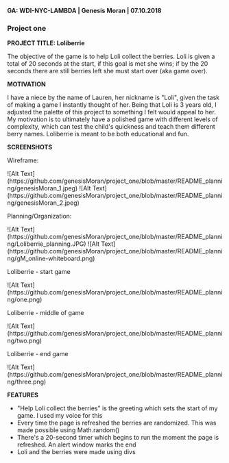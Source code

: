 **GA: WDI-NYC-LAMBDA | Genesis Moran | 07.10.2018**

### Project one

**PROJECT TITLE: Loliberrie**
<p>The objective of the game is to help Loli collect the berries. Loli is given a total of 20 seconds at the start, if this goal is met she wins; if by the 20 seconds there are still berries left she must start over (aka game over).</p>

**MOTIVATION**
<p>I have a niece by the name of Lauren, her nickname is "Loli", given the task of making a game I instantly thought of her. Being that Loli is 3 years old, I adjusted the palette of this project to something I felt would appeal to her. My motivation is to ultimately have a polished game with different levels of complexity, which can test the child's quickness and teach them different berry names. Loliberrie is meant to be both educational and fun.</p>

**SCREENSHOTS**
<p>Wireframe:</p>
![Alt Text](https://github.com/genesisMoran/project_one/blob/master/README_planning/genesisMoran_1.jpeg)
![Alt Text](https://github.com/genesisMoran/project_one/blob/master/README_planning/genesisMoran_2.jpeg)
<p>Planning/Organization:</p>
![Alt Text](https://github.com/genesisMoran/project_one/blob/master/README_planning/Loliberrie_planning.JPG)
![Alt Text](https://github.com/genesisMoran/project_one/blob/master/README_planning/gM_online-whiteboard.png)
<p>Loliberrie - start game</p>
![Alt Text](https://github.com/genesisMoran/project_one/blob/master/README_planning/one.png)
<p>Loliberrie - middle of game</p>
![Alt Text](https://github.com/genesisMoran/project_one/blob/master/README_planning/two.png)
<p>Loliberrie - end game</p>
![Alt Text](https://github.com/genesisMoran/project_one/blob/master/README_planning/three.png)

**FEATURES**
- "Help Loli collect the berries" is the greeting which sets the start of my game. I used my voice for this
- Every time the page is refreshed the berries are randomized. This was made possible using Math.random()
- There's a 20-second timer which begins to run the moment the page is refreshed. An alert window marks the end
- Loli and the berries were made using divs
